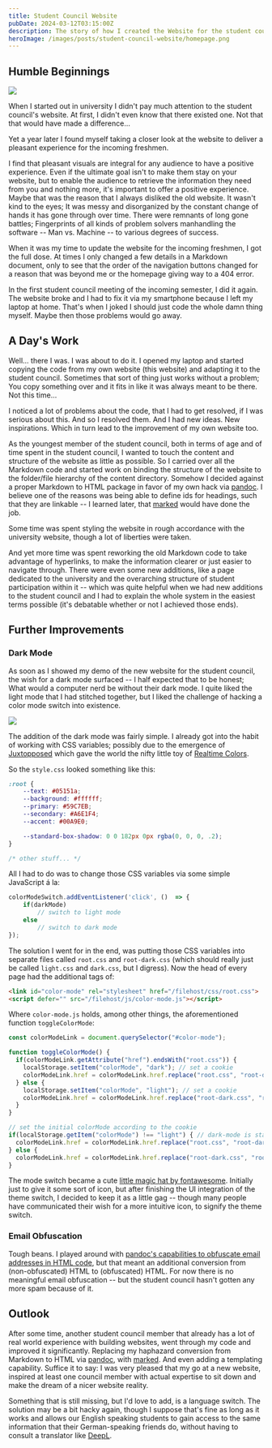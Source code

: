 ```yaml
---
title: Student Council Website
pubDate: 2024-03-12T03:15:00Z
description: The story of how I created the Website for the student council of the computer science department
heroImage: /images/posts/student-council-website/homepage.png
---
```

## Humble Beginnings
![](/images/posts/student-council-website/homepage.png)

When I started out in university I didn't pay much attention to the student council's website. At first, I didn't even know that there existed one. Not that that would have made a difference...

Yet a year later I found myself taking a closer look at the website to deliver a pleasant experience for the incoming freshmen.

I find that pleasant visuals are integral for any audience to have a positive experience. Even if the ultimate goal isn't to make them stay on your website, but to enable the audience to retrieve the information they need from you and nothing more, it's important to offer a positive experience. Maybe that was the reason that I always disliked the old website.
It wasn't kind to the eyes; It was messy and disorganized by the constant change of hands it has gone through over time. There were remnants of long gone battles; Fingerprints of all kinds of problem solvers manhandling the software -- Man vs. Machine -- to various degrees of success.

When it was my time to update the website for the incoming freshmen, I got the full dose. At times I only changed a few details in a Markdown document, only to see that the order of the navigation buttons changed for a reason that was beyond me or the homepage giving way to a 404 error.

In the first student council meeting of the incoming semester, I did it again. The website broke and I had to fix it via my smartphone because I left my laptop at home. That's when I joked I should just code the whole damn thing myself. Maybe then those problems would go away.

## A Day's Work
Well... there I was. I was about to do it. I opened my laptop and started copying the code from my own website (this website) and adapting it to the student council.
Sometimes that sort of thing just works without a problem; You copy something over and it fits in like it was always meant to be there. Not this time...

I noticed a lot of problems about the code, that I had to get resolved, if I was serious about this. And so I resolved them. And I had new ideas. New inspirations. Which in turn lead to the improvement of my own website too.

As the youngest member of the student council, both in terms of age and of time spent in the student council, I wanted to touch the content and structure of the website as little as possible. So I carried over all the Markdown code and started work on binding the structure of the website to the folder/file hierarchy of the content directory. Somehow I decided against a proper Markdown to HTML package in favor of my own hack via [pandoc](https://pandoc.org/). I believe one of the reasons was being able to define ids for headings, such that they are linkable -- I learned later, that [marked](https://www.npmjs.com/package/marked) would have done the job.

Some time was spent styling the website in rough accordance with the university website, though a lot of liberties were taken.

And yet more time was spent reworking the old Markdown code to take advantage of hyperlinks, to make the information clearer or just easier to navigate through. There were even some new additions, like a page dedicated to the university and the overarching structure of student participation within it -- which was quite helpful when we had new additions to the student council and I had to explain the whole system in the easiest terms possible (it's debatable whether or not I achieved those ends).

## Further Improvements

### Dark Mode
As soon as I showed my demo of the new website for the student council, the wish for a dark mode surfaced -- I half expected that to be honest; What would a computer nerd be without their dark mode. I quite liked the light mode that I had stitched together, but I liked the challenge of hacking a color mode switch into existence.

![](/filehost/images/student-council-website/homepage-dark.png)

The addition of the dark mode was fairly simple. I already got into the habit of working with CSS variables; possibly due to the emergence of [Juxtopposed](https://www.youtube.com/@juxtopposed) which gave the world the nifty little toy of [Realtime Colors](https://www.realtimecolors.com).

So the `style.css` looked something like this:
```css
:root {
    --text: #05151a;
    --background: #ffffff;
    --primary: #59C7EB;
    --secondary: #A6E1F4;
    --accent: #00A9E0;

    --standard-box-shadow: 0 0 182px 0px rgba(0, 0, 0, .2);
}

/* other stuff... */
```

All I had to do was to change those CSS variables via some simple JavaScript á la:
```javascript
colorModeSwitch.addEventListener('click', ()  => {
    if(darkMode)
        // switch to light mode
    else
        // switch to dark mode
});
```

The solution I went for in the end, was putting those CSS variables into separate files called `root.css` and `root-dark.css` (which should really just be called `light.css` and `dark.css`, but I digress). Now the head of every page had the additional tags of:
```html
<link id="color-mode" rel="stylesheet" href="/filehost/css/root.css">
<script defer="" src="/filehost/js/color-mode.js"></script>
```

Where `color-mode.js` holds, among other things, the aforementioned function `toggleColorMode`:
```javascript
const colorModeLink = document.querySelector("#color-mode");

function toggleColorMode() {
  if(colorModeLink.getAttribute("href").endsWith("root.css")) {
    localStorage.setItem("colorMode", "dark"); // set a cookie
    colorModeLink.href = colorModeLink.href.replace("root.css", "root-dark.css");
  } else {
    localStorage.setItem("colorMode", "light"); // set a cookie
    colorModeLink.href = colorModeLink.href.replace("root-dark.css", "root.css");
  }
}

// set the initial colorMode according to the cookie
if(localStorage.getItem("colorMode") !== "light") { // dark-mode is standard
  colorModeLink.href = colorModeLink.href.replace("root.css", "root-dark.css");
} else {
  colorModeLink.href = colorModeLink.href.replace("root-dark.css", "root.css");
}
```

The mode switch became a cute [little magic hat by fontawesome](https://fontawesome.com/icons/hat-wizard?f=classic&s=solid). Initially just to give it some sort of icon, but after finishing the UI integration of the theme switch, I decided to keep it as a little gag -- though many people have communicated their wish for a more intuitive icon, to signify the theme switch.

### Email Obfuscation
Tough beans. I played around with [pandoc's capabilities to obfuscate email addresses in HTML code](https://pandoc.org/MANUAL.html#option--email-obfuscation), but that meant an additional conversion from (non-obfuscated) HTML to (obfuscated) HTML.
For now there is no meaningful email obfuscation -- but the student council hasn't gotten any more spam because of it.

## Outlook
After some time, another student council member that already has a lot of real world experience with building websites, went through my code and improved it significantly. Replacing my haphazard conversion from Markdown to HTML via [pandoc](https://pandoc.org/), with [marked](https://www.npmjs.com/package/marked). And even adding a templating capability.
Suffice it to say: I was very pleased that my go at a new website, inspired at least one council member with actual expertise to sit down and make the dream of a nicer website reality.

Something that is still missing, but I'd love to add, is a language switch. The solution may be a bit hacky again, though I suppose that's fine as long as it works and allows our English speaking students to gain access to the same information that their German-speaking friends do, without having to consult a translator like [DeepL](https://www.deepl.com/).